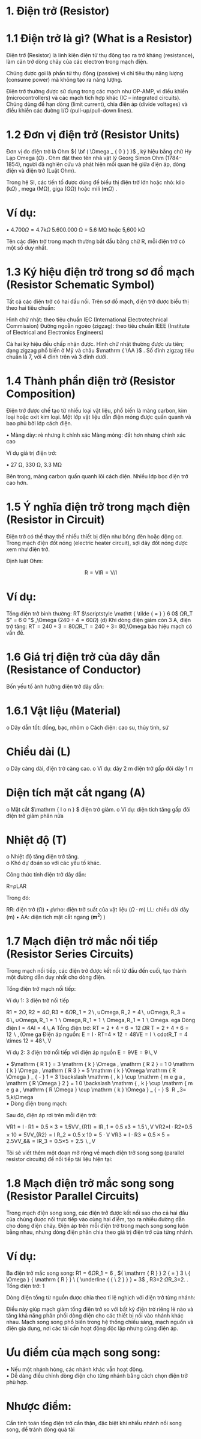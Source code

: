 

# 1. Điện trở (Resistor)

# 1.1 Điện trở là gì? (What is a Resistor)

Điện trở (Resistor) là linh kiện điện tử thụ động tạo ra trở kháng (resistance), làm cản trở dòng chảy của các electron trong mạch điện.

Chúng được gọi là phần tử thụ động (passive) vì chỉ tiêu thụ năng lượng (consume power) mà không tạo ra năng lượng.

Điện trở thường được sử dụng trong các mạch như OP-AMP, vi điều khiển (microcontrollers) và các mạch tích hợp khác (IC – integrated circuits). Chúng dùng để hạn dòng (limit current), chia điện áp (divide voltages) và điều khiển các đường I/O (pull-up/pull-down lines).

# 1.2 Đơn vị điện trở (Resistor Units)

Đơn vị đo điện trở là Ohm ${ \bf ( \Omega _ { 0 } ) }$ , ký hiệu bằng chữ Hy Lạp Omega $( \Omega )$ . Ohm đặt theo tên nhà vật lý Georg Simon Ohm (1784–1854), người đã nghiên cứu và phát hiện mối quan hệ giữa điện áp, dòng điện và điện trở (Luật Ohm).

Trong hệ SI, các tiền tố được dùng để biểu thị điện trở lớn hoặc nhỏ: kilo $( \mathrm { k } \Omega )$ , mega (MΩ), giga (GΩ) hoặc mili $( \mathbf { m } \Omega )$ .

# Ví dụ:

• $4 . 7 0 0 \Omega = 4 . 7 \mathrm { k } \Omega$ 5.600.000 Ω = 5.6 MΩ hoặc 5,600 kΩ

Tên các điện trở trong mạch thường bắt đầu bằng chữ R, mỗi điện trở có một số duy nhất.

# 1.3 Ký hiệu điện trở trong sơ đồ mạch (Resistor Schematic Symbol)

Tất cả các điện trở có hai đầu nối. Trên sơ đồ mạch, điện trở được biểu thị theo hai tiêu chuẩn:

Hình chữ nhật: theo tiêu chuẩn IEC (International Electrotechnical Commission) Đường ngoằn ngoèo (zigzag): theo tiêu chuẩn IEEE (Institute of Electrical and Electronics Engineers)



Cả hai ký hiệu đều chấp nhận được. Hình chữ nhật thường được ưu tiên; dạng zigzag phổ biến ở Mỹ và châu $\mathrm { \AA }$ . Số đỉnh zigzag tiêu chuẩn là 7, với 4 đỉnh trên và 3 đỉnh dưới.

# 1.4 Thành phần điện trở (Resistor Composition)

Điện trở được chế tạo từ nhiều loại vật liệu, phổ biến là màng carbon, kim loại hoặc oxit kim loại. Một lớp vật liệu dẫn điện mỏng được quấn quanh và bao phủ bởi lớp cách điện.

• Màng dày: rẻ nhưng ít chính xác Màng mỏng: đắt hơn nhưng chính xác cao

Ví dụ giá trị điện trở:

• 27 Ω, 330 Ω, 3.3 MΩ

Bên trong, màng carbon quấn quanh lõi cách điện. Nhiều lớp bọc điện trở cao hơn.

# 1.5 Ý nghĩa điện trở trong mạch điện (Resistor in Circuit)

Điện trở có thể thay thế nhiều thiết bị điện như bóng đèn hoặc động cơ. Trong mạch điện đốt nóng (electric heater circuit), sợi dây đốt nóng được xem như điện trở.

Định luật Ohm:

$$
\scriptstyle \mathrm { R = V I R } = \mathrm { V / I }
$$

# Ví dụ:

Tổng điện trở bình thường: RT $\scriptstyle \mathtt { \tilde { = } } 6 0$ ΩR_T $" = 6 0 "$ \,\Omega $( 2 4 0 \div 4 = 6 0 \Omega )$ (d) Khi dòng điện giảm còn 3 A, điện trở tăng: $\mathrm { R T } = 2 4 0 \div 3 = 8 0 \Omega \mathrm { R \_ T } = 2 4 0 \div 3 =$ 80\,\Omega báo hiệu mạch có vấn đề.

# 1.6 Giá trị điện trở của dây dẫn (Resistance of Conductor)

Bốn yếu tố ảnh hưởng điện trở dây dẫn:

# 1.6.1 Vật liệu (Material)

o Dây dẫn tốt: đồng, bạc, nhôm o Cách điện: cao su, thủy tinh, sứ



# Chiều dài (L)

o Dây càng dài, điện trở càng cao. o Ví dụ: dây $2 \textrm { m } {  }$ điện trở gấp đôi dây 1 m

# Diện tích mặt cắt ngang (A)

o Mặt cắt $\mathrm { l o n } $ điện trở giảm. o Ví dụ: diện tích tăng gấp đôi điện trở giảm phân nửa

# Nhiệt độ (T)

o Nhiệt độ tăng điện trở tăng.   
o Khó dự đoán so với các yếu tố khác.

Công thức tính điện trở dây dẫn:

R=ρLAR

Trong đó:

RR: điện trở (Ω) • ρ\rho: điện trở suất của vật liệu $\left( \Omega \cdot \mathrm { m } \right)$ LL: chiều dài dây (m) • AA: diện tích mặt cắt ngang $( \mathbf { m } ^ { 2 } )$ )

# 1.7 Mạch điện trở mắc nối tiếp (Resistor Series Circuits)

Trong mạch nối tiếp, các điện trở được kết nối từ đầu đến cuối, tạo thành một đường dẫn duy nhất cho dòng điện.

Tổng điện trở mạch nối tiếp:

Ví dụ 1: 3 điện trở nối tiếp

${ \mathrm { R } } 1 = 2 \Omega , { \mathrm { R } } 2 = 4 \Omega , { \mathrm { R } } 3 = 6 \Omega { \mathrm { R } } _ { - } 1 = 2 \backslash , \cup \mathrm { O m e g a } , { \mathrm { R } } _ { - } 2 = 4 \backslash , \cup \mathrm { O m e g a } , { \mathrm { R } } _ { - } 3 = 6 \backslash , \cup \mathrm { O m e g a } , { \mathrm { R } } _ { - } 1 = 1 \backslash \mathrm { O m e g a } , { \mathrm { R } } _ { - } 1 = 1 \backslash \mathrm { O m e g a } , { \mathrm { R } } _ { - } 1 = 1 \backslash \mathrm { O m e g a } .$ ega Dòng điện $\mathrm { I } { = } 4 \mathrm { A I } = 4 \backslash , \mathrm { A }$ Tổng điện trở: ${ \mathrm { R T } } { = } 2 { + } 4 { + } 6 { = } 1 2 \ { \Omega } { \mathrm { R } } \ \mathrm { T } = 2 + 4 + 6 { = } 1 2 { \backslash } { \mathrm { , ( O m e } }$ ga Điện áp nguồn: $\mathrm { E { = } I { \cdot } R T { = } } 4 { \times } 1 2 { = } 4 8 \mathrm { V E } = \mathrm { I } \backslash \mathrm { c } \mathrm { d o t } \mathrm { R } \_ \mathrm { T } = 4$ \times $1 2 = 4 8 \backslash , \mathrm { V }$



Ví dụ 2: 3 điện trở nối tiếp với điện áp nguồn $\mathrm { E } { = } 9 \mathrm { V E } = 9 \backslash , \mathrm { V }$

• $\mathrm { R 1 } = 3 \mathrm { k } \Omega , \mathrm { R 2 } = 1 0 \mathrm { k } \Omega , \mathrm { R 3 } = 5 \mathrm { k } \Omega \mathrm { R \Omega } _ { - } 1 = 3 \backslash \mathrm { , k } \cup \mathrm { m e g a , \mathrm { R \Omega } 2 } = 1 0 \backslash \mathrm { , k } \cup \mathrm { m e g a , \mathrm { R \Omega } \cup \mathrm { k } \Omega } _ { - } $ $\mathrm { ~ R ~ } _ { - } 3 =$ 5\,k\Omega   
• Dòng điện trong mạch:

Sau đó, điện áp rơi trên mỗi điện trở:

$\mathrm { V R 1 } = \mathrm { I } { \cdot } \mathrm { R 1 } = 0 . 5 { \times } 3 { = } 1 . 5 \mathrm { V V } _ { - } \{ \mathrm { R 1 } \} = \mathrm { I } \mathrm { R } _ { - } 1 = 0 . 5 \mathrm { ~ x } 3 = 1 . 5 \backslash , \mathrm { V }$ $\mathrm { V R } 2 \mathrm { = } \mathrm { I } { \cdot } \mathrm { R } 2 \mathrm { = } 0 . 5 { \times } 1 0 { = } 5 \mathrm { V V } \_ { } \{  \mathrm { R } 2 \} = \mathrm { I } \mathrm { ~ R } \_ { } 2 = 0 . 5 \mathrm { ~ x ~ } 1 0 = 5 { \cdot } \mathrm { V }$ $\mathrm { V R 3 } = \mathrm { I } \cdot \mathrm { R 3 } = 0 . 5 \times 5 = 2 . 5 \mathrm { V V } \_ \mathrm { \& } \mathrm { \& } = \mathrm { I } \mathrm { R } \_ 3 = 0 . 5 \mathrm { \times } 5 = 2 . 5 \backslash \mathrm { , V }$

Tôi sẽ viết thêm một đoạn mở rộng về mạch điện trở song song (parallel resistor circuits) để nối tiếp tài liệu hiện tại:

# 1.8 Mạch điện trở mắc song song (Resistor Parallel Circuits)

Trong mạch điện song song, các điện trở được kết nối sao cho cả hai đầu của chúng được nối trực tiếp vào cùng hai điểm, tạo ra nhiều đường dẫn cho dòng điện chảy. Điện áp trên mỗi điện trở trong mạch song song luôn bằng nhau, nhưng dòng điện phân chia theo giá trị điện trở của từng nhánh.

# Ví dụ:

Ba điện trở mắc song song: $\mathrm { R 1 } { = } 6 \Omega \mathrm { R \_ } 1 = 6$ , ${ \mathrm { R } } 2 { = } 3 \ { \Omega } { \mathrm { R } } \ { \underline { { \ 2 } } } = 3$ , ${ \mathrm { R } } 3 { \mathrm { = } } 2 { \mathrm { ~ } } \Omega { \mathrm { R } } \_ 3 { \mathrm { = } } 2 .$ . Tổng điện trở: 1

Dòng điện tổng từ nguồn được chia theo tỉ lệ nghịch với điện trở từng nhánh:

Điều này giúp mạch giảm tổng điện trở so với bất kỳ điện trở riêng lẻ nào và tăng khả năng phân phối dòng điện cho các thiết bị nối vào nhánh khác nhau. Mạch song song phổ biến trong hệ thống chiếu sáng, mạch nguồn và điện gia dụng, nơi các tải cần hoạt động độc lập nhưng cùng điện áp.

# Ưu điểm của mạch song song:

• Nếu một nhánh hỏng, các nhánh khác vẫn hoạt động.   
• Dễ dàng điều chỉnh dòng điện cho từng nhánh bằng cách chọn điện trở phù hợp.

# Nhược điểm:

Cần tính toán tổng điện trở cẩn thận, đặc biệt khi nhiều nhánh nối song song, để tránh dòng quá tải